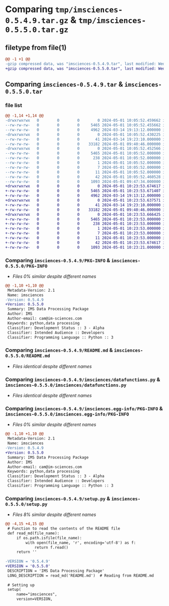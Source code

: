 # Comparing `tmp/imsciences-0.5.4.9.tar.gz` & `tmp/imsciences-0.5.5.0.tar.gz`

## filetype from file(1)

```diff
@@ -1 +1 @@
-gzip compressed data, was "imsciences-0.5.4.9.tar", last modified: Wed May  1 10:05:52 2024, max compression
+gzip compressed data, was "imsciences-0.5.5.0.tar", last modified: Wed May  1 10:23:53 2024, max compression
```

## Comparing `imsciences-0.5.4.9.tar` & `imsciences-0.5.5.0.tar`

### file list

```diff
@@ -1,14 +1,14 @@
-drwxrwxrwx   0        0        0        0 2024-05-01 10:05:52.459662 imsciences-0.5.4.9/
--rw-rw-rw-   0        0        0     5465 2024-05-01 10:05:52.455662 imsciences-0.5.4.9/PKG-INFO
--rw-rw-rw-   0        0        0     4962 2024-03-14 19:13:12.000000 imsciences-0.5.4.9/README.md
-drwxrwxrwx   0        0        0        0 2024-05-01 10:05:52.430225 imsciences-0.5.4.9/imsciences/
--rw-rw-rw-   0        0        0       41 2024-03-14 19:23:10.000000 imsciences-0.5.4.9/imsciences/__init__.py
--rw-rw-rw-   0        0        0    33182 2024-05-01 09:40:46.000000 imsciences-0.5.4.9/imsciences/datafunctions.py
-drwxrwxrwx   0        0        0        0 2024-05-01 10:05:52.452566 imsciences-0.5.4.9/imsciences.egg-info/
--rw-rw-rw-   0        0        0     5465 2024-05-01 10:05:52.000000 imsciences-0.5.4.9/imsciences.egg-info/PKG-INFO
--rw-rw-rw-   0        0        0      238 2024-05-01 10:05:52.000000 imsciences-0.5.4.9/imsciences.egg-info/SOURCES.txt
--rw-rw-rw-   0        0        0        1 2024-05-01 10:05:52.000000 imsciences-0.5.4.9/imsciences.egg-info/dependency_links.txt
--rw-rw-rw-   0        0        0        7 2024-05-01 10:05:52.000000 imsciences-0.5.4.9/imsciences.egg-info/requires.txt
--rw-rw-rw-   0        0        0       11 2024-05-01 10:05:52.000000 imsciences-0.5.4.9/imsciences.egg-info/top_level.txt
--rw-rw-rw-   0        0        0       42 2024-05-01 10:05:52.460528 imsciences-0.5.4.9/setup.cfg
--rw-rw-rw-   0        0        0     1093 2024-05-01 09:47:34.000000 imsciences-0.5.4.9/setup.py
+drwxrwxrwx   0        0        0        0 2024-05-01 10:23:53.674617 imsciences-0.5.5.0/
+-rw-rw-rw-   0        0        0     5465 2024-05-01 10:23:53.671407 imsciences-0.5.5.0/PKG-INFO
+-rw-rw-rw-   0        0        0     4962 2024-03-14 19:13:12.000000 imsciences-0.5.5.0/README.md
+drwxrwxrwx   0        0        0        0 2024-05-01 10:23:53.637571 imsciences-0.5.5.0/imsciences/
+-rw-rw-rw-   0        0        0       41 2024-03-14 19:23:10.000000 imsciences-0.5.5.0/imsciences/__init__.py
+-rw-rw-rw-   0        0        0    33182 2024-05-01 09:40:46.000000 imsciences-0.5.5.0/imsciences/datafunctions.py
+drwxrwxrwx   0        0        0        0 2024-05-01 10:23:53.666425 imsciences-0.5.5.0/imsciences.egg-info/
+-rw-rw-rw-   0        0        0     5465 2024-05-01 10:23:53.000000 imsciences-0.5.5.0/imsciences.egg-info/PKG-INFO
+-rw-rw-rw-   0        0        0      238 2024-05-01 10:23:53.000000 imsciences-0.5.5.0/imsciences.egg-info/SOURCES.txt
+-rw-rw-rw-   0        0        0        1 2024-05-01 10:23:53.000000 imsciences-0.5.5.0/imsciences.egg-info/dependency_links.txt
+-rw-rw-rw-   0        0        0        7 2024-05-01 10:23:53.000000 imsciences-0.5.5.0/imsciences.egg-info/requires.txt
+-rw-rw-rw-   0        0        0       11 2024-05-01 10:23:53.000000 imsciences-0.5.5.0/imsciences.egg-info/top_level.txt
+-rw-rw-rw-   0        0        0       42 2024-05-01 10:23:53.674617 imsciences-0.5.5.0/setup.cfg
+-rw-rw-rw-   0        0        0     1093 2024-05-01 10:23:21.000000 imsciences-0.5.5.0/setup.py
```

### Comparing `imsciences-0.5.4.9/PKG-INFO` & `imsciences-0.5.5.0/PKG-INFO`

 * *Files 0% similar despite different names*

```diff
@@ -1,10 +1,10 @@
 Metadata-Version: 2.1
 Name: imsciences
-Version: 0.5.4.9
+Version: 0.5.5.0
 Summary: IMS Data Processing Package
 Author: IMS
 Author-email: cam@im-sciences.com
 Keywords: python,data processing
 Classifier: Development Status :: 3 - Alpha
 Classifier: Intended Audience :: Developers
 Classifier: Programming Language :: Python :: 3
```

### Comparing `imsciences-0.5.4.9/README.md` & `imsciences-0.5.5.0/README.md`

 * *Files identical despite different names*

### Comparing `imsciences-0.5.4.9/imsciences/datafunctions.py` & `imsciences-0.5.5.0/imsciences/datafunctions.py`

 * *Files identical despite different names*

### Comparing `imsciences-0.5.4.9/imsciences.egg-info/PKG-INFO` & `imsciences-0.5.5.0/imsciences.egg-info/PKG-INFO`

 * *Files 0% similar despite different names*

```diff
@@ -1,10 +1,10 @@
 Metadata-Version: 2.1
 Name: imsciences
-Version: 0.5.4.9
+Version: 0.5.5.0
 Summary: IMS Data Processing Package
 Author: IMS
 Author-email: cam@im-sciences.com
 Keywords: python,data processing
 Classifier: Development Status :: 3 - Alpha
 Classifier: Intended Audience :: Developers
 Classifier: Programming Language :: Python :: 3
```

### Comparing `imsciences-0.5.4.9/setup.py` & `imsciences-0.5.5.0/setup.py`

 * *Files 8% similar despite different names*

```diff
@@ -4,15 +4,15 @@
 # Function to read the contents of the README file
 def read_md(file_name):
     if os.path.isfile(file_name):
         with open(file_name, 'r', encoding='utf-8') as f:
             return f.read()
     return ''
 
-VERSION = '0.5.4.9'
+VERSION = '0.5.5.0'
 DESCRIPTION = 'IMS Data Processing Package'
 LONG_DESCRIPTION = read_md('README.md')  # Reading from README.md
 
 # Setting up
 setup(
     name="imsciences",
     version=VERSION,
```

